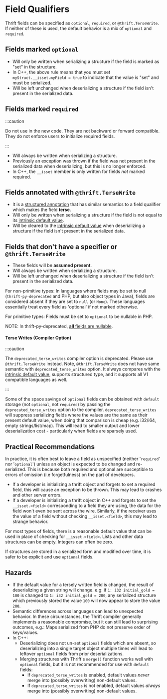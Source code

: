 # Field Qualifiers

<!-- https://www.internalfb.com/intern/wiki/Thrift/Thrift_Guide/IDL/optional-required-fields/?noredirect -->

Thrift fields can be specified as `optional`, `required`, or `@thrift.TerseWrite`.  If neither of these is used, the default behavior is a mix of `optional` and `required`.

## Fields marked `optional`

* Will only be written when serializing a structure if the field is marked as "set" in the structure.
* In C++, the above rule means that you must set `myStruct.__isset.myField = true` to indicate that the value is "set" and must be serialized.
* Will be left unchanged when deserializing a structure if the field isn't present in the serialized data.

## Fields marked `required`

:::caution

Do not use in the new code. They are not backward or forward compatible. They do not enforce users to initialize required fields.

:::

* Will always be written when serializing a structure.
* Previously an exception was thrown if the field was not present in the serialized data when deserializing, but this is no longer enforced.
* In C++, the `__isset` member is only written for fields *not* marked required.

## Fields annotated with `@thrift.TerseWrite`

* It is a [structured annotation](./standard-thrift-annotation-library#thrifttersewrite) that has similar semantics to a field qualifier which makes the field **terse**.
* Will only be written when serializing a structure if the field is not equal to its [intrinsic default value](./#intrinsic-default-values).
* Will be cleared to the [intrinsic default value](./#intrinsic-default-values) when deserializing a structure if the field isn't present in the serialized data.

## Fields that don't have a specifier or `@thrift.TerseWrite`

* These fields will be **assumed present**.
* Will always be written when serializing a structure.
* Will be left unchanged when deserializing a structure if the field isn't present in the serialized data.

For non-primitive types: In languages where fields may be set to null (`thrift-py-deprecated` and PHP, but also object types in Java), fields are considered absent if they are set to `null` (or `None`). These languages essentially treat every field as 'optional' if not marked otherwise.

For primitive types: Fields must be set to `optional` to be nullable in PHP.

NOTE: In thrift-py-deprecated, [**all** fields are nullable](https://www.internalfb.com/intern/wiki/Thrift_in_Python/Migrate_from_thrift-py/Types/#unqualified-fields-in-th).


#### Terse Writes (Compiler Option)

:::caution

The `deprecated_terse_writes` compiler option is deprecated. Please use `@thrift.TerseWrite` instead. Note, `@thrift.TerseWrite` does not have same semantic with `deprecated_terse_writes` option. It always compares with the [intrinsic default value](./#intrinsic-default-values), supports structured type, and it supports all V1 compatible languages as well.

:::

Some of the space savings of `optional` fields can be obtained with `default` storage (not `optional`, not `required`) by passing the `deprecated_terse_writes` option to the compiler. `deprecated_terse_writes` will suppress serializing fields where the values are the same as their present default value, when doing that comparison is cheap (e.g. i32/i64, empty strings/list/map). This will lead to smaller output and lower deserialization cost - particularly when fields are sparsely used.

## Practical Recommendations

In practice, it is often best to leave a field as unspecified (neither '`required`' nor '`optional`') unless an object is expected to be changed and re-serialized.  This is because both required and optional are susceptible to errors of omission (i.e forgetfulness) on the part of developers.

* If a developer is initializing a thrift object and forgets to set a required field, this will cause an exception to be thrown.  This may lead to crashes and other server errors.
* If a developer is initializing a thrift object in C++ and forgets to set the `__isset.<field>` corresponding to a field they are using, the data for the field won't even be sent across the wire. Similarly, if the receiver uses the value of a field without checking `__isset.<field>`, this may lead to strange behavior.

For most types of fields, there is a reasonable default value that can be used in place of checking for `__isset.<field>`.  Lists and other data structures can be empty. Integers can often be zero.

If structures are stored in a serialized form and modified over time, it is safer to be explicit and use `optional` fields.

## Hazards

* If the default value for a tersely written field is changed, the result of deserializing a given string will change. e.g: if `1: i32 initial_gold = 100` is changed to `1: i32 initial_gold = 200`, any serialized structure which previously stored the value `100` will now appear to store the value `200`.
* Semantic differences across languages can lead to unexpected behavior. In these circumstances, the Thrift compiler generally implements a reasonable compromise, but it can still lead to surprising outcomes, e.g.: Maps serialized from PHP do not preserve order of keys/values.
* In C++:
    * Deserializing does not un-set `optional` fields which are absent, so deserializing into a single target object multiple times will lead to leftover `optional` fields from prior deserializations.
    * Merging structures with Thrift's `merge()` function works well with `optional` fields, but it is not recommended for use with `default` fields:
       * If `deprecated_terse_writes` is enabled, default values *never* merge into (possibly overwriting) non-default values.
       * If `deprecated_terse_writes` is not enabled, default values *always* merge into (possibly overwriting) non-default values.

